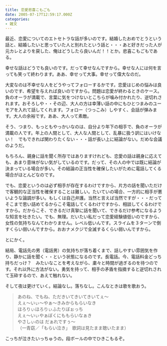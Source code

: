 ```yaml
---
title: 恋愛悲喜こもごも
date: 2005-07-17T12:59:17.000Z
categories:
- 雑文
---
```

最近、恋愛についてのエトセトラな話が多いのです。結婚したおめでとうという話と、結婚したいと思っていた人と別れたという話と・・・あと好きだった人が元カレとよりを戻した、俺はどうしたら良いんだ！！とか。悲喜こもごもである。
<!-- more -->
幸せな話はどうでも良いのです。だって幸せなんですから。幸せな人には何を言っても笑って終わります。ああ、幸せって大事。幸せって偉大なのだ。

大変なのは不幸せな人をどうやってフォローするかです。恋愛はじめの悩みは良いのです、希望を与えれば良いのですから。問題は恋愛が終わるときのケース。負のオーラが満載で、言葉に気をつけないとこちらが噛み付かれたり、逆切れされます。おそろしや・・その辺、大人の方は幸薄い話の中にもひとつまみのユーモアを入れて話してくれます。フォロー（つっこみ）しやすく、会話が弾みます。大人の余裕です。ああ、大人って素敵。

そう、つまり、もっともやっかいなのは、自分より年下の相手で、負のオーラが満載の人です。年上の人間として、大人な人間として、乱暴に扱う訳にはいけない！　でもできれば関わりたくない・・・話が長い上に結論がない。だめな会議のようだ。

もちろん、親身に話を聞く所存ではありますけれども、恋愛の話は親身に応えても、あまり意味がない気がしているのです。だって、その人の中では既に結論が決まっている場合が多い。その結論の正当性を確保したいがために電話してくる場合がほとんどなのです。

でも、恋愛というのは必ず相手が存在するわけですから、片方の話を聞いただけで客観的な正当性を確保することは難しい。たいていの場合、一方的に相手が悪いような論調が多い。もしくは自己弁護。当然と言えば当然ですが・・・だってそこまで思い詰めてるからこそ電話してくるわけですから、相談してくるわけですから。だからこそ、できるだけ真摯に話を聞いて、できるだけ参考になるような知言を吐きたい。でも、無理。だいたい私だって恋愛経験値低いのですから、女性の気持ちなんてわかりません。レベル低いんです。スライムを３ターンで倒すくらい弱いんですから。おおナメクジで全滅するくらい弱いんですから。

とにかく。

結局、電話先の男（電話男）の気持ちが落ち着くまで、話しやすい雰囲気を作り、静かに話を聞く・・という状態になるのです。長電話。今、電話料金どっち持ちだっけ？　みたいなことを考えながら、粛々と時間が過ぎるのを待つのです。それ以外に方法がない。勇気を持って、相手の矛盾を指摘すると逆切れされて玉砕するので、あえて触れない。

そして夜は更けていく。結論なし。落ちなし。こんなときは歌を歌おう。

> あのね、でもね、ただきいてきいてきいてぇ〜  
> えぇ〜いぃ〜やぁ〜きみからもらいなき  
> ほろりぃほろりぃふたりぼぉっち  
> えぇ〜いぃやぁぼくにももらいなぁき  
> やさしぃのは だぁれですぅ〜  
> （一青窈／「もらい泣き」　歌詞は見たまま聴いたまま）

こっちが泣きたいっちゅうの。段ボールの中でひきこもるぞ。